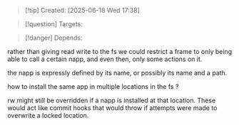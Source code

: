 
>[!tip] Created: [2025-06-18 Wed 17:38]

>[!question] Targets: 

>[!danger] Depends: 

rather than giving read write to the fs we could restrict a frame to only being able to call a certain napp, and even then, only some actions on it.

the napp is expressly defined by its name, or possibly its name and a path.

how to install the same app in multiple locations in the fs ?


rw might still be overridden if a napp is installed at that location.  These would act like commit hooks that would throw if attempts were made to overwrite a locked location.